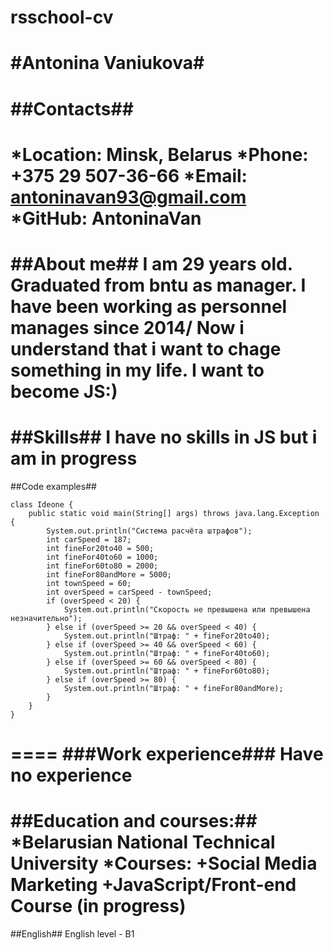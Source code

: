 # rsschool-cv

#Antonina Vaniukova#
===
##Contacts##
===
*Location: Minsk, Belarus 
*Phone: +375 29 507-36-66 
*Email: antoninavan93@gmail.com 
*GitHub: AntoninaVan
===
##About me## 
I am 29 years old. Graduated from bntu as manager. I have been working as personnel manages since 2014/ Now i understand that i want to chage something in my life. I want to become JS:)
===
##Skills##
I have no skills in JS but i am in progress
===
##Code examples##
```
class Ideone {
    public static void main(String[] args) throws java.lang.Exception {
        System.out.println("Система расчёта штрафов");
        int carSpeed = 187;
        int fineFor20to40 = 500;
        int fineFor40to60 = 1000;
        int fineFor60to80 = 2000;
        int fineFor80andMore = 5000;
        int townSpeed = 60;
        int overSpeed = carSpeed - townSpeed;
        if (overSpeed < 20) {
            System.out.println("Скорость не превышена или превышена незначительно");
        } else if (overSpeed >= 20 && overSpeed < 40) {
            System.out.println("Штраф: " + fineFor20to40);
        } else if (overSpeed >= 40 && overSpeed < 60) {
            System.out.println("Штраф: " + fineFor40to60);
        } else if (overSpeed >= 60 && overSpeed < 80) {
            System.out.println("Штраф: " + fineFor60to80);
        } else if (overSpeed >= 80) {
            System.out.println("Штраф: " + fineFor80andMore);
        }
    }
}
```
====
###Work experience### 
Have no experience
===
##Education and courses:##
*Belarusian National Technical University 
*Courses: 
    +Social Media Marketing 
    +JavaScript/Front-end Course (in progress)
===
##English## 
English level - B1
